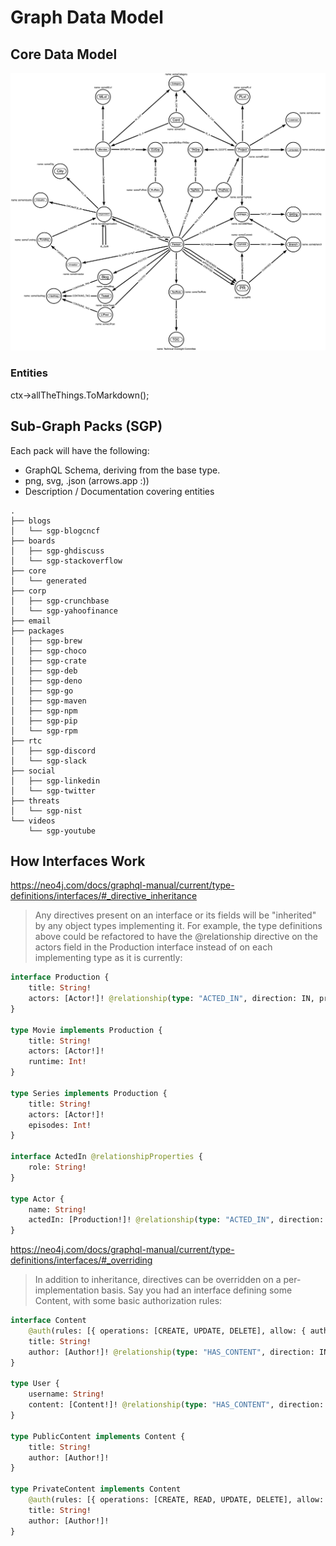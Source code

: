 # Graph Data Model

## Core Data Model

![core-png](core/generated/landscape-graph-core.png)

### Entities

ctx->allTheThings.ToMarkdown();

## Sub-Graph Packs (SGP)

Each pack will have the following:

* GraphQL Schema, deriving from the base type.
* png, svg, .json (arrows.app :))
* Description / Documentation covering entities

```shell
.
├── blogs
│   └── sgp-blogcncf
├── boards
│   ├── sgp-ghdiscuss
│   └── sgp-stackoverflow
├── core
│   └── generated
├── corp
│   ├── sgp-crunchbase
│   └── sgp-yahoofinance
├── email
├── packages
│   ├── sgp-brew
│   ├── sgp-choco
│   ├── sgp-crate
│   ├── sgp-deb
│   ├── sgp-deno
│   ├── sgp-go
│   ├── sgp-maven
│   ├── sgp-npm
│   ├── sgp-pip
│   └── sgp-rpm
├── rtc
│   ├── sgp-discord
│   └── sgp-slack
├── social
│   ├── sgp-linkedin
│   └── sgp-twitter
├── threats
│   └── sgp-nist
└── videos
    └── sgp-youtube

```

## How Interfaces Work

https://neo4j.com/docs/graphql-manual/current/type-definitions/interfaces/#_directive_inheritance

> Any directives present on an interface or its fields will be "inherited" by any object types implementing it. For example, the type definitions above could be refactored to have the @relationship directive on the actors field in the Production interface instead of on each implementing type as it is currently:

```graphql
interface Production {
    title: String!
    actors: [Actor!]! @relationship(type: "ACTED_IN", direction: IN, properties: "ActedIn")
}

type Movie implements Production {
    title: String!
    actors: [Actor!]!
    runtime: Int!
}

type Series implements Production {
    title: String!
    actors: [Actor!]!
    episodes: Int!
}

interface ActedIn @relationshipProperties {
    role: String!
}

type Actor {
    name: String!
    actedIn: [Production!]! @relationship(type: "ACTED_IN", direction: OUT, properties: "ActedIn")
}
```

<https://neo4j.com/docs/graphql-manual/current/type-definitions/interfaces/#_overriding>

> In addition to inheritance, directives can be overridden on a per-implementation basis. Say you had an interface defining some Content, with some basic authorization rules:

```graphql
interface Content
    @auth(rules: [{ operations: [CREATE, UPDATE, DELETE], allow: { author: { username: "$jwt.sub" } } }]) {
    title: String!
    author: [Author!]! @relationship(type: "HAS_CONTENT", direction: IN)
}

type User {
    username: String!
    content: [Content!]! @relationship(type: "HAS_CONTENT", direction: OUT)
}

type PublicContent implements Content {
    title: String!
    author: [Author!]!
}

type PrivateContent implements Content
    @auth(rules: [{ operations: [CREATE, READ, UPDATE, DELETE], allow: { author: { username: "$jwt.sub" } } }]) {
    title: String!
    author: [Author!]!
}
```
